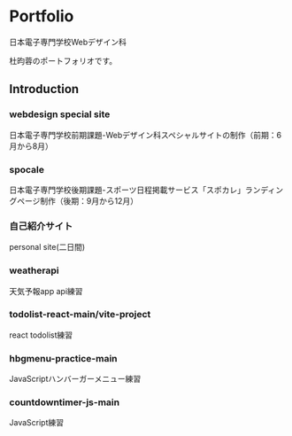 # Portfolio
日本電子専門学校Webデザイン科　

杜昀蓉のポートフォリオです。

## Introduction

### webdesign special site

日本電子専門学校前期課題-Webデザイン科スペシャルサイトの制作（前期：6月から8月）

### spocale

日本電子専門学校後期課題-スポーツ日程掲載サービス「スポカレ」ランディングページ制作（後期：9月から12月）

### 自己紹介サイト

personal site(二日間)

### weatherapi

天気予報app api練習

### todolist-react-main/vite-project

react todolist練習

### hbgmenu-practice-main

JavaScriptハンバーガーメニュー練習

### countdowntimer-js-main

JavaScript練習

